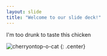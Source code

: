 ```yaml
---
layout: slide
title: "Welcome to our slide deck!"
---
```


I'm too drunk to taste this chicken

![cherryontop-o-cat](https://octodex.github.com/images/cherryontop-o-cat.png)
{: .center}
